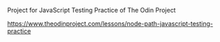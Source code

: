 Project for JavaScript Testing Practice of The Odin Project

https://www.theodinproject.com/lessons/node-path-javascript-testing-practice
